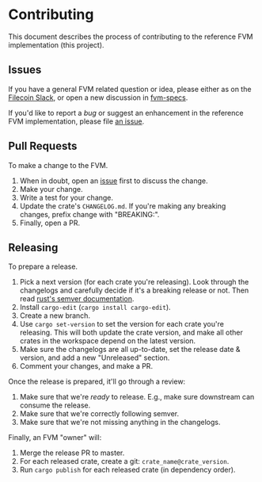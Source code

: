 # Contributing

This document describes the process of contributing to the reference FVM implementation (this project).

## Issues

If you have a general FVM related question or idea, please either as on the [Filecoin Slack][chat], or open
a new discussion in [fvm-specs][discuss].

If you'd like to report a _bug_ or suggest an enhancement in the reference FVM implementation, please file [an issue][issue].

## Pull Requests

To make a change to the FVM.

1. When in doubt, open an [issue][] first to discuss the change.
2. Make your change.
3. Write a test for your change.
4. Update the crate's `CHANGELOG.md`. If you're making any breaking changes, prefix change with
   "BREAKING:".
5. Finally, open a PR.

## Releasing

To prepare a release.

1. Pick a next version (for each crate you're releasing). Look through the changelogs and carefully
   decide if it's a breaking release or not. Then read [rust's semver
   documentation](https://doc.rust-lang.org/cargo/reference/semver.html).
2. Install `cargo-edit` (`cargo install cargo-edit`).
3. Create a new branch.
4. Use `cargo set-version` to set the version for each crate you're releasing. This will both update
   the crate version, and make all other crates in the workspace depend on the latest version.
5. Make sure the changelogs are all up-to-date, set the release date & version, and add a new
   "Unreleased" section.
6. Comment your changes, and make a PR.

Once the release is prepared, it'll go through a review:

1. Make sure that we're _ready_ to release. E.g., make sure downstream can consume the release.
2. Make sure that we're correctly following semver.
3. Make sure that we're not missing anything in the changelogs.

Finally, an FVM "owner" will:

1. Merge the release PR to master.
2. For each released crate, create a git: `crate_name@crate_version`.
3. Run `cargo publish` for each released crate (in dependency order).

[chat]: https://docs.filecoin.io/about-filecoin/chat-and-discussion-forums/#chat
[discuss]: https://github.com/filecoin-project/fvm-specs/discussions
[issue]: https://github.com/filecoin-project/ref-fvm/issues
